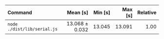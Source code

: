 | Command | Mean [s] | Min [s] | Max [s] | Relative |
|:---|---:|---:|---:|---:|
| `node ./dist/lib/serial.js` | 13.068 ± 0.032 | 13.045 | 13.091 | 1.00 |
